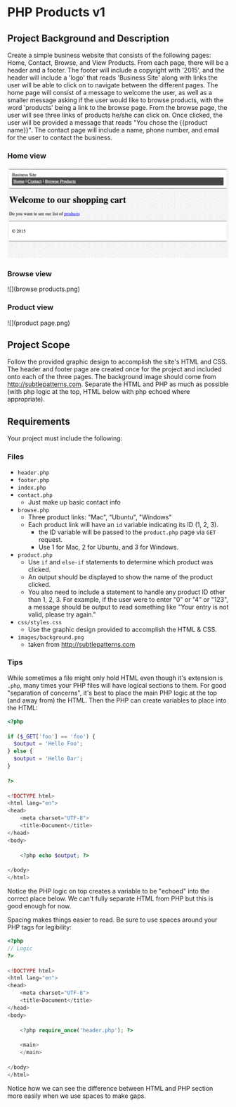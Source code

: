 # PHP Products v1

## Project Background and Description

Create a simple business website that consists of the following pages: Home, Contact, Browse, and View Products. From each page, there will be a header and a footer. The footer will include a copyright with '2015', and the header will include a 'logo' that reads 'Business Site' along with links the user will be able to click on to navigate between the different pages. The home page will consist of a message to welcome the user, as well as a smaller message asking if the user would like to browse products, with the word 'products' being a link to the browse page. From the browse page, the user will see three links of products he/she can click on. Once clicked, the user will be provided a message that reads "You chose the {{product name}}". The contact page will include a name, phone number, and email for the user to contact the business. 

### Home view

![](home.png)

### Browse view

![](browse products.png)

### Product view

![](product page.png)

## Project Scope

Follow the provided graphic design to accomplish the site's HTML and CSS. The header and footer page are created once for the project and included onto each of the three pages. The background image should come from http://subtlepatterns.com. Separate the HTML and PHP as much as possible (with php logic at the top, HTML below with php echoed where appropriate).

## Requirements

Your project must include the following:

### Files

- `header.php`
- `footer.php`
- `index.php`
- `contact.php`
  - Just make up basic contact info
- `browse.php`
  - Three product links: "Mac", "Ubuntu", "Windows"
  - Each product link will have an `id` variable indicating its ID (1, 2, 3).
    - the ID variable will be passed to the `product.php` page via `GET` request. 
    - Use 1 for Mac, 2 for Ubuntu, and 3 for Windows.
- `product.php`
  - Use `if` and `else-if` statements to determine which product was clicked.
  - An output should be displayed to show the name of the product clicked.
  - You also need to include a statement to handle any product ID other than 1, 2, 3. For example, if the user were to enter "0" or "4" or "123", a message should be output to read something like "Your entry is not valid, please try again."
- `css/styles.css`
  - Use the graphic design provided to accomplish the HTML & CSS.
- `images/background.png`
  - taken from http://subtlepatterns.com 

### Tips

While sometimes a file might only hold HTML even though it's extension is `.php`, many times your PHP files will have logical sections to them. For good "separation of concerns", it's best to place the main PHP logic at the top (and away from) the HTML. Then the PHP can create variables to place into the HTML:

```php
<?php

if ($_GET['foo'] == 'foo') {
  $output = 'Hello Foo';
} else {
  $output = 'Hello Bar';
}

?>

<!DOCTYPE html>
<html lang="en">
<head>
	<meta charset="UTF-8">
	<title>Document</title>
</head>
<body>

	<?php echo $output; ?>
	
</body>
</html>
```

Notice the PHP logic on top creates a variable to be "echoed" into the correct place below. We can't fully separate HTML from PHP but this is good enough for now. 

Spacing makes things easier to read. Be sure to use spaces around your PHP tags for legibility:

```php
<?php
// Logic
?>

<!DOCTYPE html>
<html lang="en">
<head>
	<meta charset="UTF-8">
	<title>Document</title>
</head>
<body>

	<?php require_once('header.php'); ?>
	
	<main>
	</main>
	
</body>
</html>
```

Notice how we can see the difference between HTML and PHP section more easily when we use spaces to make gaps.
